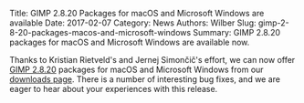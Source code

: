 Title: GIMP 2.8.20 Packages for macOS and Microsoft Windows are available
Date: 2017-02-07
Category: News
Authors: Wilber
Slug: gimp-2-8-20-packages-macos-and-microsoft-windows
Summary: GIMP 2.8.20 packages for macOS and Microsoft Windows are available now.

Thanks to Kristian Rietveld's and Jernej Simončič's effort, we can now offer [GIMP 2.8.20](/news/2017/02/01/gimp-2-8-20-released/) packages for macOS and Microsoft Windows from our [downloads page](/downloads/). There is a number of interesting bug fixes, and we are eager to hear about your experiences with this release.
